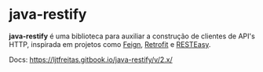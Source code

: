 # java-restify

**java-restify** é uma biblioteca para auxiliar a construção de clientes de API's HTTP, inspirada em projetos como [Feign](https://github.com/OpenFeign/feign/), [Retrofit](https://square.github.io/retrofit/) e [RESTEasy](https://docs.jboss.org/resteasy/docs/3.0.19.Final/userguide/html/RESTEasy_Client_Framework.html#d4e2187).

Docs: https://ljtfreitas.gitbook.io/java-restify/v/2.x/

